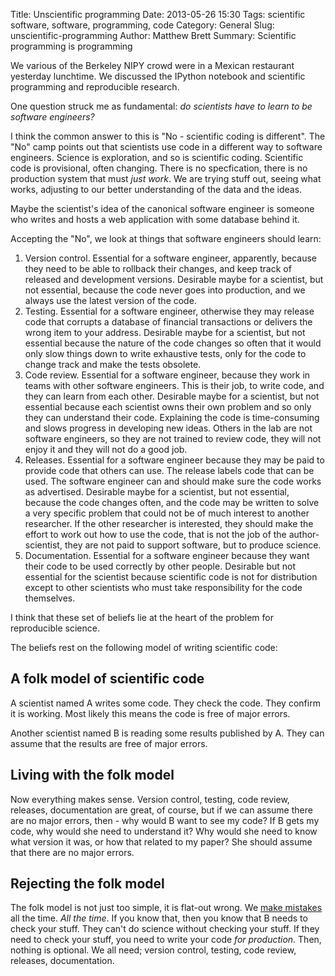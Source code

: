 Title: Unscientific programming
Date: 2013-05-26 15:30
Tags: scientific software, software, programming, code
Category: General
Slug: unscientific-programming
Author: Matthew Brett
Summary: Scientific programming is programming

We various of the Berkeley NIPY crowd were in a Mexican restaurant yesterday
lunchtime. We discussed the IPython notebook and scientific programming and
reproducible research.

One question struck me as fundamental: *do scientists have to learn to be
software engineers?*

I think the common answer to this is "No - scientific coding is different".
The "No" camp points out that scientists use code in a different way to
software engineers.  Science is exploration, and so is scientific coding.
Scientific code is provisional, often changing.  There is no specfication,
there is no production system that must *just work*.  We are trying stuff out,
seeing what works, adjusting to our better understanding of the data and the
ideas.

Maybe the scientist's idea of the canonical software engineer is someone who
writes and hosts a web application with some database behind it.

Accepting the "No", we look at things that software engineers should learn:

1. Version control.  Essential for a software engineer, apparently, because
   they need to be able to rollback their changes, and keep track of released
   and development versions.  Desirable maybe for a scientist, but not
   essential, because the code never goes into production, and we always use
   the latest version of the code.
2. Testing.  Essential for a software engineer, otherwise they may release
   code that corrupts a database of financial transactions or delivers the
   wrong item to your address.  Desirable maybe for a scientist, but not
   essential because the nature of the code changes so often that it would
   only slow things down to write exhaustive tests, only for the code to
   change track and make the tests obsolete.
3. Code review.  Essential for a software engineer, because they work in teams
   with other software engineers.  This is their job, to write code, and they
   can learn from each other. Desirable maybe for a scientist, but not
   essential because each scientist owns their own problem and so only they
   can understand their code.  Explaining the code is time-consuming and slows
   progress in developing new ideas.  Others in the lab are not software
   engineers, so they are not trained to review code, they will not enjoy it
   and they will not do a good job.
4. Releases.  Essential for a software engineer because they may be paid to
   provide code that others can use.  The release labels code that can be
   used.  The software engineer can and should make sure the code works as
   advertised.  Desirable maybe for a scientist, but not essential, because
   the code changes often, and the code may be written to solve a very
   specific problem that could not be of much interest to another researcher.
   If the other researcher is interested, they should make the effort to work
   out how to use the code, that is not the job of the author-scientist, they
   are not paid to support software, but to produce science.
5. Documentation.  Essential for a software engineer because they want their
   code to be used correctly by other people.  Desirable but not essential for
   the scientist because scientific code is not for distribution except to
   other scientists who must take responsibility for the code themselves.

I think that these set of beliefs lie at the heart of the problem for
reproducible science.

The beliefs rest on the following model of writing scientific code:

## A folk model of scientific code

A scientist named A writes some code.  They check the code.  They confirm it
is working.  Most likely this means the code is free of major errors.

Another scientist named B is reading some results published by A. They can
assume that the results are free of major errors.

## Living with the folk model

Now everything makes sense.  Version control, testing, code review, releases,
documentation are great, of course, but if we can assume there are no major
errors, then - why would B want to see my code?  If B gets my code, why would
she need to understand it?  Why would she need to know what version it was, or
how that related to my paper?  She should assume that there are no major
errors.

## Rejecting the folk model

The folk model is not just too simple, it is flat-out wrong.  We [make
mistakes](|filename|ubiquity-of-error.md) all the time.  *All the time*.  If
you know that, then you know that B needs to check your stuff.  They can't do
science without checking your stuff.  If they need to check your stuff, you
need to write your code *for production*.  Then, nothing is optional.  We all
need; version control, testing, code review, releases, documentation.

<!-- vim:ft=markdown
-->

